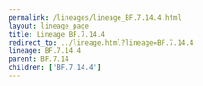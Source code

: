 ```yaml
---
permalink: /lineages/lineage_BF.7.14.4.html
layout: lineage_page
title: Lineage BF.7.14.4
redirect_to: ../lineage.html?lineage=BF.7.14.4
lineage: BF.7.14.4
parent: BF.7.14
children: ['BF.7.14.4']
---
```

